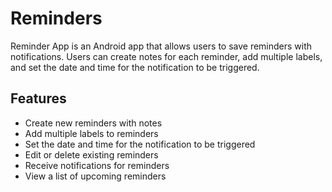 # Reminders

Reminder App is an Android app that allows users to save reminders with notifications. Users can
create notes for each reminder, add multiple labels, and set the date and time for the notification
to be triggered.

## Features
- Create new reminders with notes
- Add multiple labels to reminders
- Set the date and time for the notification to be triggered
- Edit or delete existing reminders 
- Receive notifications for reminders 
- View a list of upcoming reminders